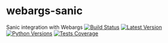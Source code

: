 # webargs-sanic
Sanic integration with Webargs
[![Build Status](https://img.shields.io/travis/EndurantDevs/webargs-sanic.svg?logo=travis)](https://travis-ci.org/EndurantDevs/webargs-sanic) [![Latest Version](https://pypip.in/version/webargs-sanic/badge.svg)](https://pypi.python.org/pypi/webargs-sanic/) [![Python Versions](https://img.shields.io/pypi/pyversions/webargs-sanic.svg)](https://github.com/EndurantDevs/webargs-sanic/blob/master/setup.py) [![Tests Coverage](https://img.shields.io/codecov/c/github/EndurantDevs/webargs-sanic/master.svg)](https://codecov.io/gh/EndurantDevs/webargs-sanic)
